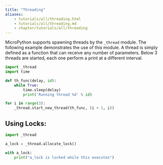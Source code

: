 ```yaml
---
title: "Threading"
aliases:
    - tutorials/all/threading.html
    - tutorials/all/threading.md
    - chapter/tutorials/all/threading
---
```

MicroPython supports spawning threads by the `_thread` module. The following example demonstrates the use of this module. A thread is simply defined as a function that can receive any number of parameters. Below 3 threads are started, each one perform a print at a different interval.

```python
import _thread
import time

def th_func(delay, id):
    while True:
        time.sleep(delay)
        print('Running thread %d' % id)

for i in range(3):
    _thread.start_new_thread(th_func, (i + 1, i))
```

## Using Locks:

```python
import _thread

a_lock = _thread.allocate_lock()

with a_lock:
    print("a_lock is locked while this executes")
```

